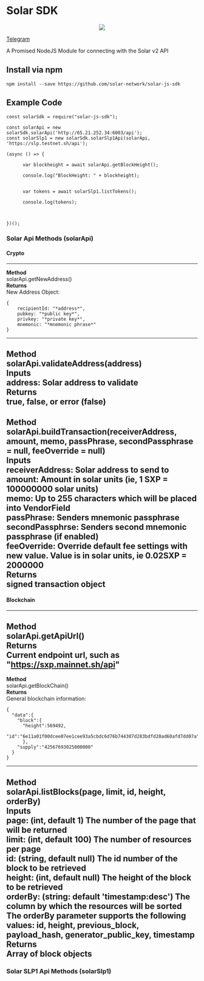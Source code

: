 # Solar SDK

<p align="center">
    <img src="https://github.com/solar-network/solar-js-sdk/blob/master/banner.jpg" />
</p>


[Telegram](https://t.me/nayiem)

A Promised NodeJS Module for connecting with the Solar v2 API


## Install via npm

```
npm install --save https://github.com/solar-network/solar-js-sdk

```

## Example Code

```
const solarSdk = require("solar-js-sdk");

const solarApi = new solarSdk.solarApi('http://65.21.252.34:6003/api');
const solarSlp1 = new solarSdk.solarSlp1Api(solarApi, 'https://slp.testnet.sh/api');

(async () => {

	  var blockheight = await solarApi.getBlockHeight();

	  console.log("BlockHeight: " + blockheight);


	  var tokens = await solarSlp1.listTokens();

	  console.log(tokens);



})();
```

### Solar Api Methods (solarApi)

#### Crypto
***
**Method**  
solarApi.getNewAddress()  
**Returns**  
New Address Object:
```
{
	recipientId: "*address*",
	pubkey: "*public key*",
	privkey: "*private key*",
	mnemonic: "*mnemonic phrase*"
}
```
---
**Method**  
solarApi.validateAddress(address)  
**Inputs**  
address: Solar address to validate  
**Returns**  
true, false, or error (false)
---
**Method**  
solarApi.buildTransaction(receiverAddress, amount, memo, passPhrase, secondPassphrase = null, feeOverride = null)  
**Inputs**  
receiverAddress: Solar address to send to  
amount: Amount in solar units (ie, 1 SXP = 100000000 solar units)  
memo: Up to 255 characters which will be placed into VendorField  
passPhrase: Senders mnemonic passphrase  
secondPassphrse:  Senders second mnemonic passphrase (if enabled)  
feeOverride: Override default fee settings with new value.  Value is in solar units, ie 0.02SXP = 2000000  
**Returns**  
signed transaction object 
---
#### Blockchain
***
**Method**  
solarApi.getApiUrl()  
**Returns**  
Current endpoint url, such as "https://sxp.mainnet.sh/api"
---
**Method**  
solarApi.getBlockChain()  
**Returns**  
General blockchain information:
```
{
  "data":{
    "block":{
      "height":569492,
        "id":"6e11a01f00dcee07ee1cee93a5cbdc6d76b744307d283bdfd20ad60afd7dd07a"
      },
    "supply":"42567693025000000"
  }
}
```
---
**Method**  
solarApi.listBlocks(page, limit, id, height, orderBy)  
**Inputs**  
page: (int, default 1) The number of the page that will be returned  
limit: (int, default 100) The number of resources per page  
id: (string, default null) The id number of the block to be retrieved  
height: (int, default null) The height of the block to be retrieved  
orderBy: (string: default 'timestamp:desc') The column by which the resources will be sorted  
The orderBy parameter supports the following values: id, height, previous_block, payload_hash, generator_public_key, timestamp  
**Returns**  
Array of block objects
---




### Solar SLP1 Api Methods (solarSlp1)
